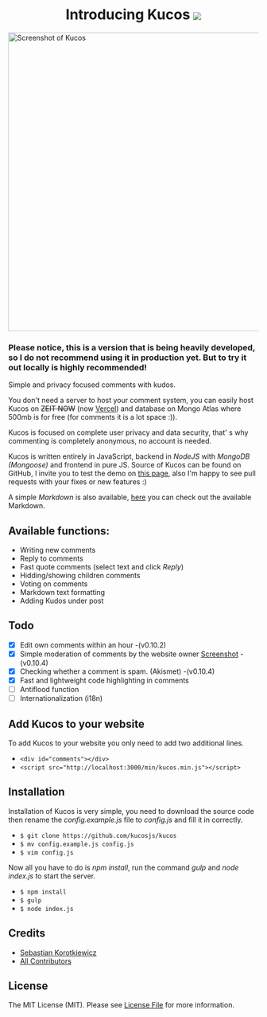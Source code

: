 <h1 style="text-align:center;">Introducing Kucos <a href="https://kucos.js.org"><img style="vertical-align:middle;" src="https://kucos.js.org/assets/img/kucos.gif" /></a></h1>
<img src="https://i.imgur.com/oxUGn7M.gif" style="width: 600px;display: block; margin: 0 auto;" alt="Screenshot of Kucos">

### Please notice, this is a version that is being heavily developed, so I do not recommend using it in production yet. But to try it out locally is highly recommended! 

Simple and privacy focused comments with kudos.

You don't need a server to host your comment system, you can easily host Kucos on <s>ZEIT NOW</s> (now [Vercel](https://vercel.com/)) and database on Mongo Atlas where 500mb is for free (for comments it is a lot space :)).

Kucos is focused on complete user privacy and data security, that' s why commenting is completely anonymous, no account is needed.

Kucos is written entirely in JavaScript, backend in _NodeJS_ with _MongoDB (Mongoose)_ and frontend in pure JS. Source of Kucos can be found on GitHub, I invite you to test the demo on [this page](https://kucos.js.org), also I'm happy to see pull requests with your fixes or new features :)

A simple _Markdown_ is also available, [here](https://kucos.js.org/markdown.html) you can check out the available Markdown.

## Available functions:

- Writing new comments
- Reply to comments
- Fast quote comments (select text and click _Reply_)
- Hidding/showing children comments
- Voting on comments
- Markdown text formatting
- Adding Kudos under post

## Todo
- [x] Edit own comments within an hour -(v0.10.2)
- [x] Simple moderation of comments by the website owner [Screenshot](https://i.imgur.com/Zyt0Jxu.gif) -(v0.10.4)
- [x] Checking whether a comment is spam. (Akismet) -(v0.10.4)
- [x] Fast and lightweight code highlighting in comments
- [ ] Antiflood function
- [ ] Internationalization (i18n)

## Add Kucos to your website

To add Kucos to your website you only need to add two additional lines.

- `<div id="comments"></div>`
- `<script src="http://localhost:3000/min/kucos.min.js"></script>`

## Installation

Installation of Kucos is very simple, you need to download the source code then rename the _config.example.js_ file to _config.js_ and fill it in correctly.

- `$ git clone https://github.com/kucosjs/kucos`
- `$ mv config.example.js config.js`
- `$ vim config.js`

Now all you have to do is _npm install_, run the command _gulp_ and _node index.js_ to start the server.

- `$ npm install`
- `$ gulp`
- `$ node index.js`

## Credits

- [Sebastian Korotkiewicz](https://github.com/skorotkiewicz)
- [All Contributors](../../contributors)

## License

The MIT License (MIT). Please see [License File](LICENSE) for more information.
